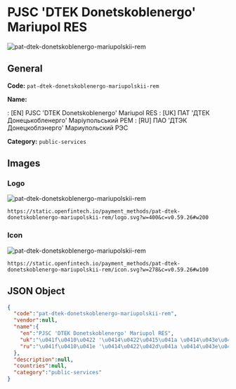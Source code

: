 
# PJSC 'DTEK Donetskoblenergo' Mariupol RES 
![pat-dtek-donetskoblenergo-mariupolskii-rem](https://static.openfintech.io/payment_methods/pat-dtek-donetskoblenergo-mariupolskii-rem/logo.svg?w=400&c=v0.59.26#w200)  

## General 
**Code:** `pat-dtek-donetskoblenergo-mariupolskii-rem` 
 
**Name:** 
 
:	[EN] PJSC 'DTEK Donetskoblenergo' Mariupol RES 
:	[UK] ПАТ 'ДТЕК Донецькобленерго' Маріупольський РЕМ 
:	[RU] ПАО 'ДТЭК Донецкоблэнерго' Мариупольский РЭС 
 
**Category:** `public-services` 
 

## Images 

### Logo 
![pat-dtek-donetskoblenergo-mariupolskii-rem](https://static.openfintech.io/payment_methods/pat-dtek-donetskoblenergo-mariupolskii-rem/logo.svg?w=400&c=v0.59.26#w200)  

```
https://static.openfintech.io/payment_methods/pat-dtek-donetskoblenergo-mariupolskii-rem/logo.svg?w=400&c=v0.59.26#w200
```  

### Icon 
![pat-dtek-donetskoblenergo-mariupolskii-rem](https://static.openfintech.io/payment_methods/pat-dtek-donetskoblenergo-mariupolskii-rem/icon.svg?w=278&c=v0.59.26#w100)  

```
https://static.openfintech.io/payment_methods/pat-dtek-donetskoblenergo-mariupolskii-rem/icon.svg?w=278&c=v0.59.26#w100
```  

## JSON Object 

```json
{
  "code":"pat-dtek-donetskoblenergo-mariupolskii-rem",
  "vendor":null,
  "name":{
    "en":"PJSC 'DTEK Donetskoblenergo' Mariupol RES",
    "uk":"\u041f\u0410\u0422 '\u0414\u0422\u0415\u041a \u0414\u043e\u043d\u0435\u0446\u044c\u043a\u043e\u0431\u043b\u0435\u043d\u0435\u0440\u0433\u043e' \u041c\u0430\u0440\u0456\u0443\u043f\u043e\u043b\u044c\u0441\u044c\u043a\u0438\u0439 \u0420\u0415\u041c",
    "ru":"\u041f\u0410\u041e '\u0414\u0422\u042d\u041a \u0414\u043e\u043d\u0435\u0446\u043a\u043e\u0431\u043b\u044d\u043d\u0435\u0440\u0433\u043e' \u041c\u0430\u0440\u0438\u0443\u043f\u043e\u043b\u044c\u0441\u043a\u0438\u0439 \u0420\u042d\u0421"
  },
  "description":null,
  "countries":null,
  "category":"public-services"
}
```  
